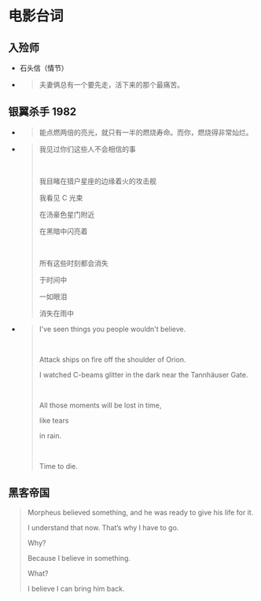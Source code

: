 # 电影台词

## 入殓师

- 石头信（情节）

- > 夫妻俩总有一个要先走，活下来的那个最痛苦。

## 银翼杀手 1982

- > 能点燃两倍的亮光，就只有一半的燃烧寿命。而你，燃烧得非常灿烂。

- > 我见过你们这些人不会相信的事
  >
  >  <br>
  >
  > 我目睹在猎户星座的边缘着火的攻击舰
  >
  > 我看见 C 光束
  >
  > 在汤豪色星门附近
  >
  > 在黑暗中闪亮着
  >
  >   <br>
  >
  > 所有这些时刻都会消失
  >
  > 于时间中
  >
  > 一如眼泪
  >
  > 消失在雨中

- > I've seen things you people wouldn't believe.
  >
  >  <br>
  >
  > Attack ships on fire off the shoulder of Orion.
  >
  > I watched C-beams glitter in the dark near the Tannhäuser Gate.
  >
  >  <br>
  >
  > All those moments will be lost in time,
  >
  > like tears
  >
  > in rain.
  >
  >  <br>
  >
  > Time to die.

## 黑客帝国

> Morpheus believed something, and he was ready to give his life for it.
>
> I understand that now. That’s why I have to go.
>
> Why?
>
> Because I believe in something.
>
> What?
>
> I believe I can bring him back.
